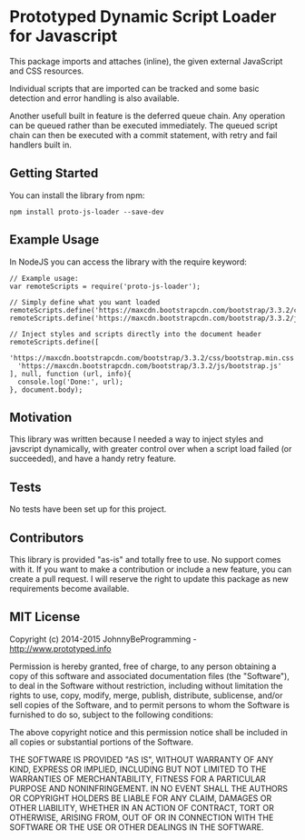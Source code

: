 # Prototyped Dynamic Script Loader for Javascript

This package imports and attaches (inline), the given external JavaScript and CSS resources.

Individual scripts that are imported can be tracked and some basic detection and error handling is also available.

Another usefull built in feature is the deferred queue chain. Any operation can be queued rather than be executed immediately. The queued script chain can then be executed with a commit statement, with retry and fail handlers built in.

## Getting Started

You can install the library from npm:

    npm install proto-js-loader --save-dev

## Example Usage

In NodeJS you can access the library with the require keyword:

    // Example usage:
    var remoteScripts = require('proto-js-loader');
    
    // Simply define what you want loaded
    remoteScripts.define('https://maxcdn.bootstrapcdn.com/bootstrap/3.3.2/css/bootstrap.min.css');
    remoteScripts.define('https://maxcdn.bootstrapcdn.com/bootstrap/3.3.2/js/bootstrap.js');
    
    // Inject styles and scripts directly into the document header
    remoteScripts.define([
      'https://maxcdn.bootstrapcdn.com/bootstrap/3.3.2/css/bootstrap.min.css',
      'https://maxcdn.bootstrapcdn.com/bootstrap/3.3.2/js/bootstrap.js'
    ], null, function (url, info){ 
      console.log('Done:', url); 
    }, document.body);
    

## Motivation

This library was written because I needed a way to inject styles and javscript dynamically, with greater control over when a script load failed (or succeeded), and have a handy retry feature. 

## Tests

No tests have been set up for this project.

## Contributors

This library is provided "as-is" and totally free to use. No support comes with it. If you want to make a contribution or include a new feature, you can create a pull request. I will reserve the right to update this package as new requirements become available.   

## MIT License

Copyright (c) 2014-2015 JohnnyBeProgramming - http://www.prototyped.info

Permission is hereby granted, free of charge, to any person obtaining a copy
of this software and associated documentation files (the "Software"), to deal
in the Software without restriction, including without limitation the rights
to use, copy, modify, merge, publish, distribute, sublicense, and/or sell
copies of the Software, and to permit persons to whom the Software is
furnished to do so, subject to the following conditions:

The above copyright notice and this permission notice shall be included in
all copies or substantial portions of the Software.

THE SOFTWARE IS PROVIDED "AS IS", WITHOUT WARRANTY OF ANY KIND, EXPRESS OR
IMPLIED, INCLUDING BUT NOT LIMITED TO THE WARRANTIES OF MERCHANTABILITY,
FITNESS FOR A PARTICULAR PURPOSE AND NONINFRINGEMENT. IN NO EVENT SHALL THE
AUTHORS OR COPYRIGHT HOLDERS BE LIABLE FOR ANY CLAIM, DAMAGES OR OTHER
LIABILITY, WHETHER IN AN ACTION OF CONTRACT, TORT OR OTHERWISE, ARISING FROM,
OUT OF OR IN CONNECTION WITH THE SOFTWARE OR THE USE OR OTHER DEALINGS IN
THE SOFTWARE.
